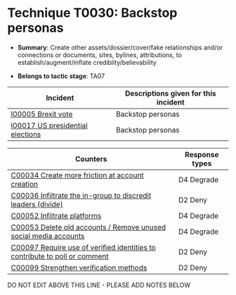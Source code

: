 # Technique T0030: Backstop personas

* **Summary**: Create other assets/dossier/cover/fake relationships and/or connections or documents, sites, bylines, attributions, to establish/augment/inflate crediblity/believability

* **Belongs to tactic stage**: TA07


| Incident | Descriptions given for this incident |
| -------- | -------------------- |
| [I00005 Brexit vote](../incidents/I00005.md) | Backstop personas |
| [I00017 US presidential elections](../incidents/I00017.md) | Backstop personas |



| Counters | Response types |
| -------- | -------------- |
| [C00034 Create more friction at account creation](../counters/C00034.md) | D4 Degrade |
| [C00036 Infiltrate the in-group to discredit leaders (divide)](../counters/C00036.md) | D2 Deny |
| [C00052 Infiltrate platforms](../counters/C00052.md) | D4 Degrade |
| [C00053 Delete old accounts / Remove unused social media accounts](../counters/C00053.md) | D4 Degrade |
| [C00097 Require use of verified identities to contribute to poll or comment](../counters/C00097.md) | D2 Deny |
| [C00099 Strengthen verification methods](../counters/C00099.md) | D2 Deny |


DO NOT EDIT ABOVE THIS LINE - PLEASE ADD NOTES BELOW